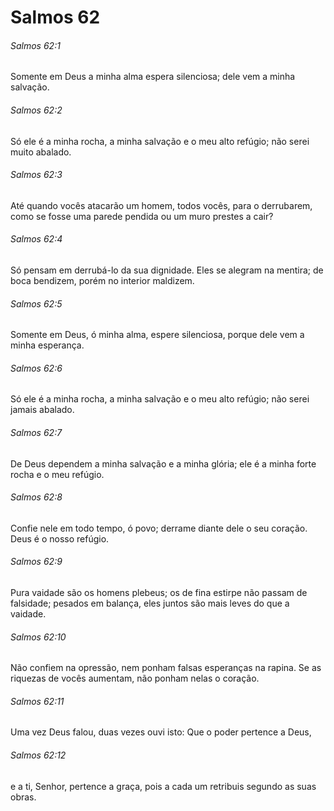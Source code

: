 # Salmos 62

###### Salmos 62:1

Somente em Deus a minha alma espera silenciosa; dele vem a minha salvação.

###### Salmos 62:2

Só ele é a minha rocha, a minha salvação e o meu alto refúgio; não serei muito abalado.

###### Salmos 62:3

Até quando vocês atacarão um homem, todos vocês, para o derrubarem, como se fosse uma parede pendida ou um muro prestes a cair?

###### Salmos 62:4

Só pensam em derrubá-lo da sua dignidade. Eles se alegram na mentira; de boca bendizem, porém no interior maldizem.

###### Salmos 62:5

Somente em Deus, ó minha alma, espere silenciosa, porque dele vem a minha esperança.

###### Salmos 62:6

Só ele é a minha rocha, a minha salvação e o meu alto refúgio; não serei jamais abalado.

###### Salmos 62:7

De Deus dependem a minha salvação e a minha glória; ele é a minha forte rocha e o meu refúgio.

###### Salmos 62:8

Confie nele em todo tempo, ó povo; derrame diante dele o seu coração. Deus é o nosso refúgio.

###### Salmos 62:9

Pura vaidade são os homens plebeus; os de fina estirpe não passam de falsidade; pesados em balança, eles juntos são mais leves do que a vaidade.

###### Salmos 62:10

Não confiem na opressão, nem ponham falsas esperanças na rapina. Se as riquezas de vocês aumentam, não ponham nelas o coração.

###### Salmos 62:11

Uma vez Deus falou, duas vezes ouvi isto: Que o poder pertence a Deus,

###### Salmos 62:12

e a ti, Senhor, pertence a graça, pois a cada um retribuis segundo as suas obras.

